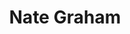---
avatar: /images/people/nategraham.jpg
avatar_small: /images/people/nategraham_small.jpg
bio: null
homepage: null
instagram: null
linkedin: null
title: Nate Graham
twitter: null
type: guest
username: nategraham
youtube: null
---